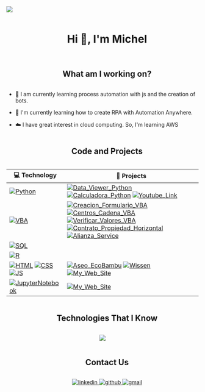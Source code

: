 
<!--horizontal divider(gradiant)-->
<img src="https://user-images.githubusercontent.com/73097560/115834477-dbab4500-a447-11eb-908a-139a6edaec5c.gif">

<!--h1 without bottom border-->
<div id="user-content-toc">
  <ul align="center">
    <summary><h1 style="display: inline-block">Hi 👋, I'm Michel</h1></summary>
  </ul>
</div>




<!--h2 without bottom border-->
<div id="user-content-toc">
  <ul align="center">
    <summary><h2 style="display: inline-block">What am I working on?</h2></summary>
  </ul>
</div>


<!--Intro start-->
- 🔭 I am currently learning process automation with js and the creation of bots.

- 🌱 I'm currently learning how to create RPA with Automation Anywhere.

- ☁️ I have great interest in cloud computing. So, I'm learning AWS
<!--Intro end-->

<div id="user-content-toc">
  <ul align="center">
    <summary><h2 style="display: inline-block">Code and Projects</h2></summary>
  </ul>
</div>

<!-- START OF PROFILE STACK, DO NOT REMOVE -->
| 💻 **Technology** | 🚀 **Projects** |
|-|-|
| [![Python](https://img.shields.io/static/v1?label=&message=Python&color=3C78A9&logo=python&logoColor=FFFFFF)](https://www.python.org/) | [![Data_Viewer_Python](https://img.shields.io/static/v1?label=Data_Viewer_Python&message=%20&color=000605&logo=github&logoColor=white&labelColor=000605)](https://github.com/MichelAbelloB/Data_Viewer_Python) [![Calculadora_Python](https://img.shields.io/static/v1?label=Calculadora_Python&message=%20&color=000605&logo=github&logoColor=white&labelColor=000605)](https://github.com/MichelAbelloB/Calculadora_Python) [![Youtube_Link](https://img.shields.io/static/v1?label=Youtube_Link&message=%20&color=000605&logo=github&logoColor=white&labelColor=000605)](https://github.com/MichelAbelloB/Youtube_Link) |
| [![VBA](https://img.shields.io/static/v1?label=&message=VisualBasicApplication&color=185c37&logo=visualbasic&logoColor=FFFFFF)](https://learn.microsoft.com/es-es/office/vba/library-reference/concepts/getting-started-with-vba-in-office) | [![Creacion_Formulario_VBA](https://img.shields.io/static/v1?label=Creacion_Formulario_VBA&message=%20&color=000605&logo=github&logoColor=white&labelColor=000605)](https://github.com/MichelAbelloB/Creacion_Formulario_VBA) [![Centros_Cadena_VBA](https://img.shields.io/static/v1?label=Centros_Cadena_VBA&message=%20&color=000605&logo=github&logoColor=white&labelColor=000605)](https://github.com/MichelAbelloB/Alianza_Service](https://github.com/MichelAbelloB/Centros_Cadena_VBA))  [![Verificar_Valores_VBA](https://img.shields.io/static/v1?label=Verificar_Valores_VBA&message=%20&color=000605&logo=github&logoColor=white&labelColor=000605)](https://github.com/MichelAbelloB/Verificar_Valores_VBA)  [![Contrato_Propiedad_Horizontal](https://img.shields.io/static/v1?label=Contrato_Propiedad_Horizontal&message=%20&color=000605&logo=github&logoColor=white&labelColor=000605)](https://github.com/MichelAbelloB/Contrato_Propiedad_Horizontal) [![Alianza_Service](https://img.shields.io/static/v1?label=Alianza_Service&message=%20&color=000605&logo=github&logoColor=white&labelColor=000605)](https://github.com/MichelAbelloB/Alianza_Service)|
| [![SQL](https://img.shields.io/static/v1?label=&message=SQL&color=2563E8&logo=postgresql&logoColor=FFFFFF)](https://www.postgresql.org) 
| [![R](https://img.shields.io/static/v1?label=&message=R&color=5983DC&logo=R&logoColor=FFFFFF)](https://www.r-project.org) | 
| [![HTML](https://img.shields.io/static/v1?label=&message=HTML&color=ff751a&logo=HTML5&logoColor=FFFFFF)](https://developer.mozilla.org/en-US/docs/Web/Guide/HTML/HTML5) [![CSS](https://img.shields.io/static/v1?label=&message=CSS&color=0074be&logo=CSS3&logoColor=FFFFFF)](https://developer.mozilla.org/es/docs/Web/CSS) [![JS](https://img.shields.io/static/v1?label=&message=JS&color=d6ba35&logo=JavaScript&logoColor=FFFFFF)](https://developer.mozilla.org/es/docs/Web/JavaScript) | [![Aseo_EcoBambu](https://img.shields.io/static/v1?label=Aseo_EcoBambu&message=%20&color=000605&logo=github&logoColor=white&labelColor=000605)](https://github.com/MichelAbelloB/Aseo_EcoBambu) [![Wissen](https://img.shields.io/static/v1?label=Wissen&message=%20&color=000605&logo=github&logoColor=white&labelColor=000605)](https://github.com/MichelAbelloB/Wissen) [![My_Web_Site](https://img.shields.io/static/v1?label=My_Web_Site&message=%20&color=000605&logo=github&logoColor=white&labelColor=000605)](https://github.com/MichelAbelloB/My_Web_Site) 
| [![JupyterNotebook](https://img.shields.io/static/v1?label=&message=JupyterNotebook&color=f37726&logo=JupyterNotebook&logoColor=FFFFFF)](https://jupyter.org) | [![My_Web_Site](https://img.shields.io/static/v1?label=My_Web_Site&message=%20&color=000605&logo=github&logoColor=white&labelColor=000605)](https://github.com/MichelAbelloB/My_Web_Site)  |
<!-- END OF PROFILE STACK, DO NOT REMOVE -->

  
<!--- stats (end) -->


<!--h1 without bottom border-->
<div id="user-content-toc">
  <ul align="center">
    <summary><h2 style="display: inline-block">Technologies That I Know</h2></summary>
  </ul>
</div>
<!--tech stack icons-->
<p align="center">
  <a href="https://skillicons.dev">
    <img src="https://skillicons.dev/icons?i=git,aws,css,docker,github,html,js,linux,mysql,py,vscode,r,postgresql&perline=14" />
  </a>
</p>


<div id="user-content-toc">
  <ul align="center">
    <summary><h2 style="display: inline-block">Contact Us</h2></summary>
  </ul>
</div>

<div id="user-content-toc">
  <ul align="center">
  <a href="https://www.linkedin.com/in/michel-abello/" target="_blank">
  <img src=https://img.shields.io/badge/linkedin-%2300acee.svg?color=1DA1F2&style=for-the-badge&logo=linkedin&logoColor=white alt=linkedin style="margin-bottom: 5px;" />

  <a href="https://github.com/MichelAbelloB" target="_blank">
  <img src=https://img.shields.io/badge/github-%2300acee.svg?color=181717&style=for-the-badge&logo=github&logoColor=white alt=github style="margin-bottom: 5px;" />

  <a href="mailto:michelabello78@gmail.com" target="_blank">
  <img src=https://img.shields.io/badge/gmail-%2300acee.svg?color=EA4335&style=for-the-badge&logo=gmail&logoColor=white alt=gmail style="margin-bottom: 5px;" />
  </ul>
</div>

<!---
MichelAbelloB/MichelAbelloB is a ✨ special ✨ repository because its `README.md` (this file) appears on your GitHub profile.
You can click the Preview link to take a look at your changes.
--->
